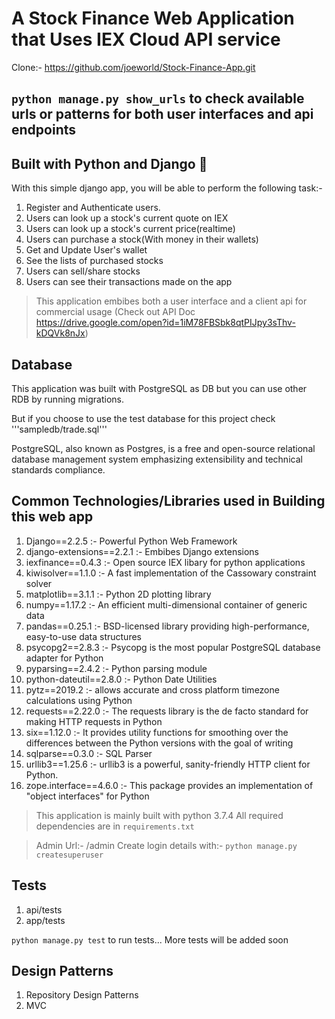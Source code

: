 # A Stock Finance Web Application that Uses IEX Cloud API service

Clone:- https://github.com/joeworld/Stock-Finance-App.git

## ```python manage.py show_urls``` to check available urls or patterns for both user interfaces and api endpoints

## Built with Python and Django :sparkling_heart:

With this simple django app, you will be able to perform the following task:-

1. Register and Authenticate users.
2. Users can look up a stock's current quote on IEX
3. Users can look up a stock's current price(realtime)
4. Users can purchase a stock(With money in their wallets)
5. Get and Update User's wallet
6. See the lists of purchased stocks
7. Users can sell/share stocks
8. Users can see their transactions made on the app

> This application embibes both a user interface and a client api for commercial usage (Check out API Doc https://drive.google.com/open?id=1iM78FBSbk8qtPIJpy3sThv-kDQVk8nJx)

## Database

This application was built with PostgreSQL as DB but you can use other RDB by running migrations.

But if you choose to use the test database for this project check '''sampledb/trade.sql'''

PostgreSQL, also known as Postgres, is a free and open-source relational database management system emphasizing extensibility and technical standards compliance.

## Common Technologies/Libraries used in Building this web app

1. Django==2.2.5 :- Powerful Python Web Framework
2. django-extensions==2.2.1 :- Embibes Django extensions
3. iexfinance==0.4.3 :- Open source IEX libary for python applications
4. kiwisolver==1.1.0 :- A fast implementation of the Cassowary constraint solver
5. matplotlib==3.1.1 :- Python 2D plotting library
6. numpy==1.17.2 :- An efficient multi-dimensional container of generic data
7. pandas==0.25.1 :- BSD-licensed library providing high-performance, easy-to-use data structures
8. psycopg2==2.8.3 :- Psycopg is the most popular PostgreSQL database adapter for Python
9. pyparsing==2.4.2 :- Python parsing module
10. python-dateutil==2.8.0 :- Python Date Utilities
11. pytz==2019.2 :- allows accurate and cross platform timezone calculations using Python
12. requests==2.22.0 :- The requests library is the de facto standard for making HTTP requests in Python
13. six==1.12.0 :- It provides utility functions for smoothing over the differences between the Python versions with the goal of writing
14. sqlparse==0.3.0 :- SQL Parser
15. urllib3==1.25.6 :- urllib3 is a powerful, sanity-friendly HTTP client for Python.
16. zope.interface==4.6.0 :- This package provides an implementation of "object interfaces" for Python

> This application is mainly built with python 3.7.4
> All required dependencies are in ```requirements.txt```

> Admin Url:- /admin
> Create login details with:- ```python manage.py createsuperuser```

## Tests

1. api/tests
2. app/tests

```python manage.py test``` to run tests... More tests will be added soon

## Design Patterns

1. Repository Design Patterns
2. MVC